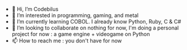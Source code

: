 - 👋 Hi, I’m Codebilus
- 👀 I’m interested in programming, gaming, and metal
- 🌱 I’m currently learning COBOL. I already know Python, Ruby, C & C# 
- 💞️ I’m looking to collaborate on nothing for now, I'm doing a personal project for now : a game engine + videogame on Python 
- 📫 How to reach me : you don't have for now

<!---
MathieuDescanvres/MathieuDescanvres is a ✨ special ✨ repository because its `README.md` (this file) appears on your GitHub profile.
You can click the Preview link to take a look at your changes.
--->

